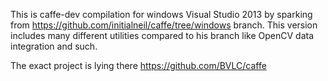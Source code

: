 This is caffe-dev compilation for windows Visual Studio 2013 by sparking from https://github.com/initialneil/caffe/tree/windows branch. This version includes many different utilities compared to his branch like OpenCV data integration and such. 

The exact project is lying there https://github.com/BVLC/caffe

